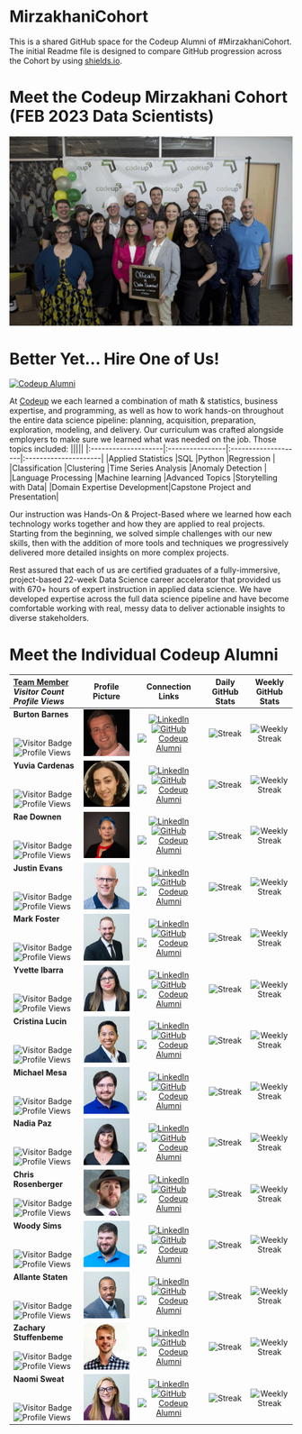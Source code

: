 # MirzakhaniCohort
This is a shared GitHub space for the Codeup Alumni of #MirzakhaniCohort. The initial Readme file is designed to compare GitHub progression across the Cohort by using [shields.io](https://www.shieldsio.com).

# Meet the Codeup Mirzakhani Cohort (FEB 2023 Data Scientists)
![Mirzikhani](./images/Mirzikhani.gif)

# Better Yet... Hire One of Us!
[![Codeup Alumni](https://img.shields.io/badge/Mirzakhani%20Codeup%20Alumni-green?style=for-the-badge&logo=codeup&logoColor=white)](https://alumni.codeup.com/?cohort_id=79)

At [Codeup](https://codeup.com/program/data-science/) we each learned a combination of math & statistics, business expertise, and programming, as well as how to work hands-on throughout the entire data science pipeline: planning, acquisition, preparation, exploration, modeling, and delivery. Our curriculum was crafted alongside employers to make sure we learned what was needed on the job. Those topics included:
|||||
|:--------------------|:----------------|:--------------------|:---------------------|
|Applied Statistics   |SQL              |Python               |Regression            |
|Classification       |Clustering       |Time Series Analysis |Anomaly Detection     |
|Language Processing  |Machine learning |Advanced Topics      |Storytelling with Data|
|Domain Expertise Development|Capstone Project and Presentation|

Our instruction was Hands-On & Project-Based where we learned how each technology works together and how they are applied to real projects. Starting from the beginning, we solved simple challenges with our new skills, then with the addition of more tools and techniques we progressively delivered more detailed insights on more complex projects.

Rest assured that each of us are certified graduates of a fully-immersive, project-based 22-week Data Science career accelerator that provided us with 670+ hours of expert instruction in applied data science. We have developed expertise across the full data science pipeline and have become comfortable working with real, messy data to deliver actionable insights to diverse stakeholders.

# Meet the Individual Codeup Alumni
|<b><u>Team Member</b></u><br> <i>Visitor Count</i><br> <i>Profile Views</i>|Profile Picture|Connection Links|Daily GitHub Stats|Weekly GitHub Stats|
|:----------|:---:|:--------:|:----:|:-----:|
|**Burton Barnes** <br><br><br>![Visitor Badge](https://visitor-badge.laobi.icu/badge?page_id=BurtonBarnes)![Profile Views](https://komarev.com/ghpvc/?username=your-github-BurtonBarnes&color=66CDEB)|![Burton's_PIC](./images/AP_Burton.jpg)|[![LinkedIn](https://img.shields.io/badge/LinkedIn-%230077B5.svg?style=for-the-badge&logo=linkedin&logoColor=white)](https://www.linkedin.com/in/burton-barnes-9b28b21a6/)[![GitHub](https://img.shields.io/badge/GitHub-100000?style=for-the-badge&logo=github&logoColor=white)](https://github.com/BurtonBarnes)[![Codeup Alumni](https://img.shields.io/badge/Codeup%20Alumni-green?style=for-the-badge&logo=codeup&logoColor=white)](https://alumni.codeup.com/students/1719)|![Streak](https://github-readme-streak-stats.herokuapp.com/?user=BurtonBarnes)|![Weekly Streak](https://github-readme-streak-stats.herokuapp.com?user=BurtonBarnes&theme=dark&border_radius=4.7&mode=weekly)
|**Yuvia Cardenas** <br><br><br>![Visitor Badge](https://visitor-badge.laobi.icu/badge?page_id=yuvia-cardenas)![Profile Views](https://komarev.com/ghpvc/?username=your-github-yuvia-cardenas&color=66CDEB)|![Yuvia's_PIC](./images/AP_Yuvia.jpg)|[![LinkedIn](https://img.shields.io/badge/linkedin-%230077B5.svg?style=for-the-badge&logo=linkedin&logoColor=white)](https://www.linkedin.com/in/yuvia-cardenas-083080126/)[![GitHub](https://img.shields.io/badge/GitHub-100000?style=for-the-badge&logo=github&logoColor=white)](https://github.com/yuvia-cardenas)[![Codeup Alumni](https://img.shields.io/badge/Codeup%20Alumni-green?style=for-the-badge&logo=codeup&logoColor=white)](https://alumni.codeup.com/students/1718)|![Streak](https://github-readme-streak-stats.herokuapp.com/?user=yuvia-cardenas)|![Weekly Streak](https://github-readme-streak-stats.herokuapp.com?user=yuvia-cardenas&theme=dark&border_radius=4.7&mode=weekly)
|**Rae Downen** <br><br><br>![Visitor Badge](https://visitor-badge.laobi.icu/badge?page_id=raedownen)![Profile Views](https://komarev.com/ghpvc/?username=your-github-raedownen&color=66CDEB)|![Rae's_PIC](./images/AP_Rachel.jpg)|[![LinkedIn](https://img.shields.io/badge/linkedin-%230077B5.svg?style=for-the-badge&logo=linkedin&logoColor=white)](https://www.linkedin.com/in/rachel-downen/)[![GitHub](https://img.shields.io/badge/GitHub-100000?style=for-the-badge&logo=github&logoColor=white)](https://github.com/raedownen)[![Codeup Alumni](https://img.shields.io/badge/Codeup%20Alumni-green?style=for-the-badge&logo=codeup&logoColor=white)](https://alumni.codeup.com/students/1726)|![Streak](https://github-readme-streak-stats.herokuapp.com/?user=raedownen)|![Weekly Streak](https://github-readme-streak-stats.herokuapp.com?user=raedownen&theme=dark&border_radius=4.7&mode=weekly)
|**Justin Evans** <br><br><br>![Visitor Badge](https://visitor-badge.laobi.icu/badge?page_id=QMCBT-JustinEvans)![Profile Views](https://komarev.com/ghpvc/?username=your-github-QMCBT-JustinEvans&color=66CDEB)|![Justin's_PIC](./images/AP_Justin.jpg)|[![LinkedIn](https://img.shields.io/badge/linkedin-%230077B5.svg?style=for-the-badge&logo=linkedin&logoColor=white)](https://www.linkedin.com/in/qmcbt)[![GitHub](https://img.shields.io/badge/GitHub-100000?style=for-the-badge&logo=github&logoColor=white)](https://github.com/QMCBT-JustinEvans)[![Codeup Alumni](https://img.shields.io/badge/Codeup%20Alumni-green?style=for-the-badge&logo=codeup&logoColor=white)](https://alumni.codeup.com/students/1725)|![Streak](https://github-readme-streak-stats.herokuapp.com/?user=QMCBT-JustinEvans)|![Weekly Streak](https://github-readme-streak-stats.herokuapp.com?user=QMCBT-JustinEvans&theme=dark&border_radius=4.7&mode=weekly)
|**Mark Foster** <br><br><br>![Visitor Badge](https://visitor-badge.laobi.icu/badge?page_id=markydoug)![Profile Views](https://komarev.com/ghpvc/?username=your-github-markydoug&color=66CDEB)|![Mark's_PIC](./images/AP_Mark.jpg)|[![LinkedIn](https://img.shields.io/badge/linkedin-%230077B5.svg?style=for-the-badge&logo=linkedin&logoColor=white)](https://www.linkedin.com/in/markdouglasfoster/)[![GitHub](https://img.shields.io/badge/GitHub-100000?style=for-the-badge&logo=github&logoColor=white)](https://github.com/markydoug)[![Codeup Alumni](https://img.shields.io/badge/Codeup%20Alumni-green?style=for-the-badge&logo=codeup&logoColor=white)](https://alumni.codeup.com/students/1720)|![Streak](https://github-readme-streak-stats.herokuapp.com/?user=markydoug)|![Weekly Streak](https://github-readme-streak-stats.herokuapp.com?user=markydoug&theme=dark&border_radius=4.7&mode=weekly)
|**Yvette Ibarra** <br><br><br>![Visitor Badge](https://visitor-badge.laobi.icu/badge?page_id=Yvette-Ibarra)![Profile Views](https://komarev.com/ghpvc/?username=your-github-Yvette-Ibarra&color=66CDEB)|![Yvette's_PIC](./images/AP_Yvette.jpg)|[![LinkedIn](https://img.shields.io/badge/linkedin-%230077B5.svg?style=for-the-badge&logo=linkedin&logoColor=white)](https://www.linkedin.com/in/yvette-ibarra01/)[![GitHub](https://img.shields.io/badge/GitHub-100000?style=for-the-badge&logo=github&logoColor=white)](https://github.com/Yvette-Ibarra)[![Codeup Alumni](https://img.shields.io/badge/Codeup%20Alumni-green?style=for-the-badge&logo=codeup&logoColor=white)](https://alumni.codeup.com/students/1716)|![Streak](https://github-readme-streak-stats.herokuapp.com/?user=Yvette-Ibarra)|![Weekly Streak](https://github-readme-streak-stats.herokuapp.com?user=Yvette-Ibarra&theme=dark&border_radius=4.7&mode=weekly)
|**Cristina Lucin** <br><br><br>![Visitor Badge](https://visitor-badge.laobi.icu/badge?page_id=cristinalucin)![Profile Views](https://komarev.com/ghpvc/?username=your-github-cristinalucin&color=66CDEB)|![Cristina's_PIC](./images/AP_Cristina.jpg)|[![LinkedIn](https://img.shields.io/badge/linkedin-%230077B5.svg?style=for-the-badge&logo=linkedin&logoColor=white)](https://www.linkedin.com/in/cristina-lucin/)[![GitHub](https://img.shields.io/badge/GitHub-100000?style=for-the-badge&logo=github&logoColor=white)](https://github.com/cristinalucin)[![Codeup Alumni](https://img.shields.io/badge/Codeup%20Alumni-green?style=for-the-badge&logo=codeup&logoColor=white)](https://alumni.codeup.com/students/1722)|![Streak](https://github-readme-streak-stats.herokuapp.com/?user=cristinalucin)|![Weekly Streak](https://github-readme-streak-stats.herokuapp.com?user=cristinalucin&theme=dark&border_radius=4.7&mode=weekly)
|**Michael Mesa** <br><br><br>![Visitor Badge](https://visitor-badge.laobi.icu/badge?page_id=Michael-Austin-Mesa)![Profile Views](https://komarev.com/ghpvc/?username=your-github-Michael-Austin-Mesa&color=66CDEB)|![Michael's_PIC](./images/AP_Michael.jpg)|[![LinkedIn](https://img.shields.io/badge/linkedin-%230077B5.svg?style=for-the-badge&logo=linkedin&logoColor=white)](https://www.linkedin.com/in/michael-austin-mesa/)[![GitHub](https://img.shields.io/badge/GitHub-100000?style=for-the-badge&logo=github&logoColor=white)](https://github.com/Michael-Austin-Mesa)[![Codeup Alumni](https://img.shields.io/badge/Codeup%20Alumni-green?style=for-the-badge&logo=codeup&logoColor=white)](https://alumni.codeup.com/students/1724)|![Streak](https://github-readme-streak-stats.herokuapp.com/?user=Michael-Austin-Mesa)|![Weekly Streak](https://github-readme-streak-stats.herokuapp.com?user=Michael-Austin-Mesa&theme=dark&border_radius=4.7&mode=weekly)
|**Nadia Paz** <br><br><br>![Visitor Badge](https://visitor-badge.laobi.icu/badge?page_id=nadia-paz)![Profile Views](https://komarev.com/ghpvc/?username=your-github-nadia-paz&color=66CDEB)|![Nadia's_PIC](./images/AP_Nadia.jpg)|[![LinkedIn](https://img.shields.io/badge/linkedin-%230077B5.svg?style=for-the-badge&logo=linkedin&logoColor=white)](https://www.linkedin.com/in/nadiapaz/)[![GitHub](https://img.shields.io/badge/GitHub-100000?style=for-the-badge&logo=github&logoColor=white)](https://github.com/nadia-paz)[![Codeup Alumni](https://img.shields.io/badge/Codeup%20Alumni-green?style=for-the-badge&logo=codeup&logoColor=white)](https://alumni.codeup.com/students/1727)|![Streak](https://github-readme-streak-stats.herokuapp.com/?user=nadia-paz)|![Weekly Streak](https://github-readme-streak-stats.herokuapp.com?user=nadia-paz&theme=dark&border_radius=4.7&mode=weekly)
|**Chris Rosenberger** <br><br>![Visitor Badge](https://visitor-badge.laobi.icu/badge?page_id=jcrosenberger)![Profile Views](https://komarev.com/ghpvc/?username=your-github-jcrosenberger&color=66CDEB)|![JC's_PIC](./images/AP_JC.jpg)|[![LinkedIn](https://img.shields.io/badge/linkedin-%230077B5.svg?style=for-the-badge&logo=linkedin&logoColor=white)](https://www.linkedin.com/in/johnrosenberger/)[![GitHub](https://img.shields.io/badge/GitHub-100000?style=for-the-badge&logo=github&logoColor=white)](https://github.com/jcrosenberger)[![Codeup Alumni](https://img.shields.io/badge/Codeup%20Alumni-green?style=for-the-badge&logo=codeup&logoColor=white)](https://alumni.codeup.com/students/1728)|![Streak](https://github-readme-streak-stats.herokuapp.com/?user=jcrosenberger)|![Weekly Streak](https://github-readme-streak-stats.herokuapp.com?user=jcrosenberger&theme=dark&border_radius=4.7&mode=weekly)
|**Woody Sims** <br><br><br>![Visitor Badge](https://visitor-badge.laobi.icu/badge?page_id=Is0metry)![Profile Views](https://komarev.com/ghpvc/?username=your-github-Is0metry&color=66CDEB)|![Woody's_PIC](./images/AP_Woody.jpg)|[![LinkedIn](https://img.shields.io/badge/linkedin-%230077B5.svg?style=for-the-badge&logo=linkedin&logoColor=white)](https://www.linkedin.com/in/woodrow-sims/)[![GitHub](https://img.shields.io/badge/GitHub-100000?style=for-the-badge&logo=github&logoColor=white)](https://github.com/Is0metry)[![Codeup Alumni](https://img.shields.io/badge/Codeup%20Alumni-green?style=for-the-badge&logo=codeup&logoColor=white)](https://alumni.codeup.com/students/1723)|![Streak](https://github-readme-streak-stats.herokuapp.com/?user=Is0metry)|![Weekly Streak](https://github-readme-streak-stats.herokuapp.com?user=Is0metry&theme=dark&border_radius=4.7&mode=weekly)
|**Allante Staten** <br><br><br>![Visitor Badge](https://visitor-badge.laobi.icu/badge?page_id=allantestaten)![Profile Views](https://komarev.com/ghpvc/?username=your-github-allantestaten&color=66CDEB)|![Allante's_PIC](./images/AP_Allante.jpg)|[![LinkedIn](https://img.shields.io/badge/linkedin-%230077B5.svg?style=for-the-badge&logo=linkedin&logoColor=white)](https://www.linkedin.com/in/allantestaten/)[![GitHub](https://img.shields.io/badge/GitHub-100000?style=for-the-badge&logo=github&logoColor=white)](https://github.com/allantestaten)[![Codeup Alumni](https://img.shields.io/badge/Codeup%20Alumni-green?style=for-the-badge&logo=codeup&logoColor=white)](https://alumni.codeup.com/students/1721)|![Streak](https://github-readme-streak-stats.herokuapp.com/?user=allantestaten)|![Weekly Streak](https://github-readme-streak-stats.herokuapp.com?user=allantestaten&theme=dark&border_radius=4.7&mode=weekly)
|**Zachary Stuffenbeme** <br><br>![Visitor Badge](https://visitor-badge.laobi.icu/badge?page_id=Zachary-Stufflebeme)![Profile Views](https://komarev.com/ghpvc/?username=your-github-Zachary-Stufflebeme&color=66CDEB)|![Zachary's_PIC](./images/AP_Zachary.jpg)|[![LinkedIn](https://img.shields.io/badge/linkedin-%230077B5.svg?style=for-the-badge&logo=linkedin&logoColor=white)](https://www.linkedin.com/in/zachary-stufflebeme-63379a243/)[![GitHub](https://img.shields.io/badge/GitHub-100000?style=for-the-badge&logo=github&logoColor=white)](https://github.com/Zachary-Stufflebeme)[![Codeup Alumni](https://img.shields.io/badge/Codeup%20Alumni-green?style=for-the-badge&logo=codeup&logoColor=white)](https://alumni.codeup.com/students/1729)|![Streak](https://github-readme-streak-stats.herokuapp.com/?user=Zachary-Stufflebeme)|![Weekly Streak](https://github-readme-streak-stats.herokuapp.com?user=Zachary-Stufflebeme&theme=dark&border_radius=4.7&mode=weekly)
|**Naomi Sweat** <br><br><br>![Visitor Badge](https://visitor-badge.laobi.icu/badge?page_id=Naomi-SB)![Profile Views](https://komarev.com/ghpvc/?username=your-github-Naomi-SB&color=66CDEB)|![Naomi's_PIC](./images/AP_Naomi.jpg)|[![LinkedIn](https://img.shields.io/badge/linkedin-%230077B5.svg?style=for-the-badge&logo=linkedin&logoColor=white)](https://www.linkedin.com/in/naomi-sweatt-550b8624a/)[![GitHub](https://img.shields.io/badge/GitHub-100000?style=for-the-badge&logo=github&logoColor=white)](https://github.com/Naomi-SB)[![Codeup Alumni](https://img.shields.io/badge/Codeup%20Alumni-green?style=for-the-badge&logo=codeup&logoColor=white)](https://alumni.codeup.com/students/1717)|![Streak](https://github-readme-streak-stats.herokuapp.com/?user=Naomi-SB)|![Weekly Streak](https://github-readme-streak-stats.herokuapp.com?user=Naomi-SB&theme=dark&border_radius=4.7&mode=weekly)
